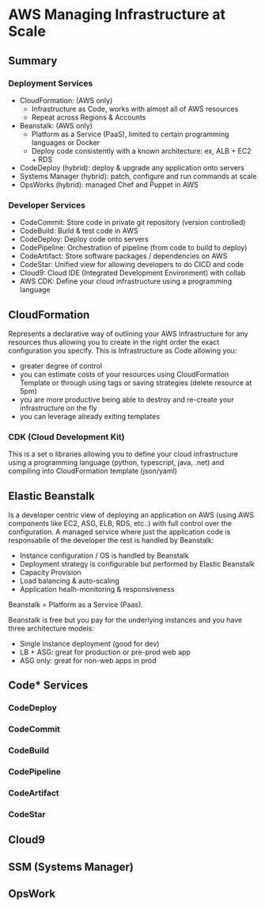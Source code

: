 # AWS Managing Infrastructure at Scale

## Summary

### Deployment Services

- CloudFormation: (AWS only)
  - Infrastructure as Code, works with almost all of AWS resources
  - Repeat across Regions & Accounts
- Beanstalk: (AWS only)
  - Platform as a Service (PaaS), limited to certain programming languages or Docker
  - Deploy code consistently with a known architecture: ex, ALB + EC2 + RDS
- CodeDeploy (hybrid): deploy & upgrade any application onto servers
- Systems Manager (hybrid): patch, configure and run commands at scale
- OpsWorks (hybrid): managed Chef and Puppet in AWS

### Developer Services 

- CodeCommit: Store code in private git repository (version controlled)
- CodeBuild: Build & test code in AWS
- CodeDeploy: Deploy code onto servers
- CodePipeline: Orchestration of pipeline (from code to build to deploy)
- CodeArtifact: Store software packages / dependencies on AWS
- CodeStar: Unified view for allowing developers to do CICD and code
- Cloud9: Cloud IDE (Integrated Development Environment) with collab
- AWS CDK: Define your cloud infrastructure using a programming language

## CloudFormation

Represents a declarative way of outlining your AWS Infrastructure for any resources thus allowing you to create in the right order the exact configuration you specify.
This is Infrastructure as Code allowing you:
- greater degree of control
- you can estimate costs of your resources using CloudFormation Template or through using tags or saving strategies (delete resource at 5pm)
- you are more productive being able to destroy and re-create your infrastructure on the fly
- you can leverage already exiting templates

### CDK (Cloud Development Kit)

This is a set o libraries allowing you to define your cloud infrastructure using a programming language (python, typescript, java, .net) and compiling into CloudFormation template (json/yaml)

## Elastic Beanstalk

Is a developer centric view of deploying an application on AWS (using AWS components like EC2, ASG, ELB, RDS, etc..) with full control over the configuration. A managed service where just the application code is responsabile of the developer the rest is handled by Beanstalk:
- Instance configuration / OS is handled by Beanstalk
- Deployment strategy is configurable but performed by Elastic Beanstalk
- Capacity Provision
- Load balancing & auto-scaling
- Application healh-monitoring & responsiveness

Beanstalk = Platform as a Service (Paas).

Beanstalk is free but you pay for the underlying instances and you have three architecture models:
- Single Instance deployment (good for dev)
- LB + ASG: great for production or pre-prod web app
- ASG only: great for non-web apps in prod

## Code* Services

### CodeDeploy

### CodeCommit

### CodeBuild

### CodePipeline

### CodeArtifact

### CodeStar

## Cloud9

## SSM (Systems Manager)

## OpsWork
